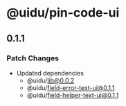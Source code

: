 # @uidu/pin-code-ui

## 0.1.1

### Patch Changes

- Updated dependencies
  - @uidu/lib@0.0.2
  - @uidu/field-error-text-ui@0.1.1
  - @uidu/field-helper-text-ui@0.1.1
